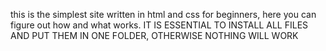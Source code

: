 this is the simplest site written in html and css for beginners, here you can figure out how and what works. IT IS ESSENTIAL TO INSTALL ALL FILES AND PUT THEM IN ONE FOLDER, OTHERWISE NOTHING WILL WORK

